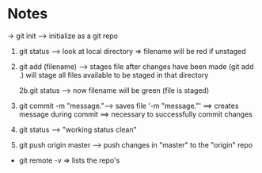 # Notes

-> git init --> initialize as a git repo

1. git status --> look at local directory => filename will be red if unstaged

2. git add (filename) --> stages file after changes have been made
    (git add .) will stage all files available to be staged in that directory

    2b.git status --> now filename will be green (file is staged)

3. git commit -m "message."--> saves file
    '-m "message."' ==> creates message during commit ==> necessary to successfully commit                               changes

4. git status --> "working status clean"

5. git push origin master --> push changes in "master" to the "origin" repo

- git remote -v => lists the repo's